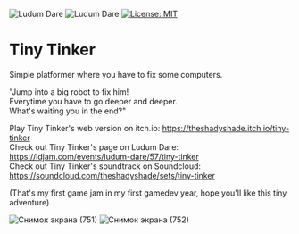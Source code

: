 ![Ludum Dare](https://img.shields.io/badge/LudumDare-57-f79122?labelColor=ee5533&link=https%3A%2F%2Fldjam.com%2Fevents%2Fludum-dare%2F56)
![Ludum Dare](https://img.shields.io/badge/LudumDare57-Compo-f79122?labelColor=ee5533&link=https%3A%2F%2Fldjam.com%2Fevents%2Fludum-dare%2F56)
[![License: MIT](https://img.shields.io/badge/License-MIT-green.svg)](https://opensource.org/licenses/MIT)
# Tiny Tinker
Simple platformer where you have to fix some computers.  

"Jump into a big robot to fix him!  
Everytime you have to go deeper and deeper.  
What's waiting you in the end?"  

Play Tiny Tinker's web version on itch.io: https://theshadyshade.itch.io/tiny-tinker  
Check out Tiny Tinker's page on Ludum Dare: https://ldjam.com/events/ludum-dare/57/tiny-tinker  
Check out Tiny Tinker's soundtrack on Soundcloud: https://soundcloud.com/theshadyshade/sets/tiny-tinker
  
(That's my first game jam in my first gamedev year, hope you'll like this tiny adventure)
  
![Снимок экрана (751)](https://github.com/user-attachments/assets/ae63bc8e-5b94-47b4-87e8-d1a82f939cc8)
![Снимок экрана (752)](https://github.com/user-attachments/assets/cd1dcc46-c1d4-4026-920c-53e73fa89dd9)
